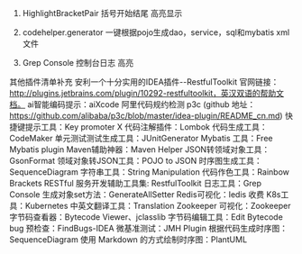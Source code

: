 1. HighlightBracketPair
   括号开始结尾 高亮显示

2. codehelper.generator
   一键根据pojo生成dao，service，sql和mybatis xml文件

3. Grep Console
   控制台日志 高亮


其他插件清单补充
安利一个十分实用的IDEA插件--RestfulToolkit
官网链接：http://plugins.jetbrains.com/plugin/10292-restfultoolkit，英汉双语的帮助文档。
ai智能编码提示：aiXcode
阿里代码规约检测 p3c  (github 地址：https://github.com/alibaba/p3c/blob/master/idea-plugin/README_cn.md)
快捷键提示工具：Key promoter X
代码注解插件：Lombok
代码生成工具：CodeMaker
单元测试测试生成工具：JUnitGenerator
Mybatis 工具：Free Mybatis plugin
Maven辅助神器：Maven Helper
JSON转领域对象工具：GsonFormat
领域对象转JSON工具：POJO to JSON
时序图生成工具：SequenceDiagram
字符串工具：String Manipulation
代码作色工具：Rainbow Brackets
RESTful 服务开发辅助工具集: RestfulToolkit
日志工具：Grep Console
生成对象set方法：GenerateAllSetter
Redis可视化：Iedis  收费
K8s工具：Kubernetes
中英文翻译工具：Translation
Zookeeper 可视化：Zookeeper
字节码查看器：Bytecode Viewer、jclasslib
字节码编辑工具：Edit Bytecode
bug 预检查：FindBugs-IDEA
微基准测试：JMH Plugin
根据代码生成时序图：SequenceDiagram
使用 Markdown 的方式绘制时序图：PlantUML